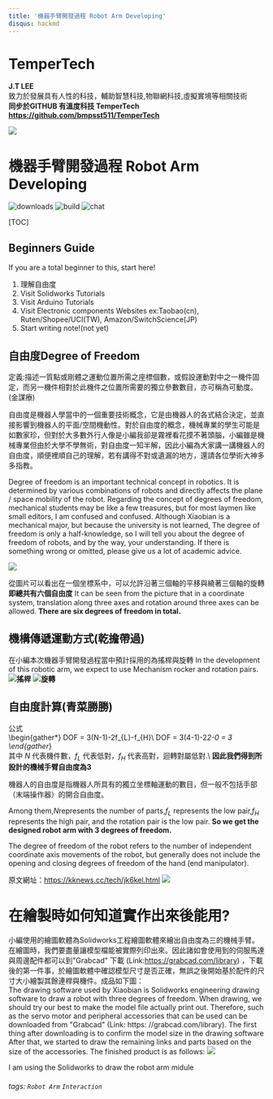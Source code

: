 ```yaml
---
title: '機器手臂開發過程 Robot Arm Developing'
disqus: hackmd
---
```

# TemperTech
**J.T LEE**\
致力於發展具有人性的科技，輔助智慧科技,物聯網科技,虛擬實境等相關技術\
**同步於GITHUB 有溫度科技 TemperTech\
https://github.com/bmpsst511/TemperTech**

![](https://i.imgur.com/z9BOXR9.png)


機器手臂開發過程 Robot Arm Developing
===
![downloads](https://img.shields.io/github/downloads/atom/atom/total.svg)
![build](https://img.shields.io/appveyor/ci/:user/:repo.svg)
![chat](https://img.shields.io/discord/:serverId.svg)

[TOC]

## Beginners Guide

If you are a total beginner to this, start here!

1. 理解自由度
2. Visit Solidworks Tutorials
3. Visit Arduino Tutorials
4. Visit Electronic components Websites ex:Taobao(cn), Ruten/Shopee/UCI(TW), Amazon/SwitchScience(JP)
5. Start writing note!(not yet)

自由度Degree of Freedom
---
定義:描述一質點或剛體之運動位置所需之座標個數，或假設運動對中之一機件固定，而另一機件相對於此機件之位置所需要的獨立參數數目，亦可稱為可動度。(金謀療)

自由度是機器人學當中的一個重要技術概念，它是由機器人的各式結合決定，並直接影響到機器人的平面/空間機動性。對於自由度的概念，機械專業的學生可能是如數家珍，但對於大多數外行人像是小編我卻是霧裡看花摸不著頭腦，小編雖是機械專業但由於大學不學無術，對自由度一知半解，因此小編為大家講一講機器人的自由度，順便裡順自己的理解，若有講得不對或遺漏的地方，還請各位學術大神多多指教。


Degree of freedom is an important technical concept in robotics. It is determined by various combinations of robots and directly affects the plane / space mobility of the robot. Regarding the concept of degrees of freedom, mechanical students may be like a few treasures, but for most laymen like small editors, I am confused and confused. Although Xiaobian is a mechanical major, but because the university is not learned, The degree of freedom is only a half-knowledge, so I will tell you about the degree of freedom of robots, and by the way, your understanding. If there is something wrong or omitted, please give us a lot of academic advice.

![](https://i.imgur.com/SbFSnTe.png)

從圖片可以看出在一個坐標系中，可以允許沿著三個軸的平移與繞著三個軸的旋轉
**即總共有六個自由度**
It can be seen from the picture that in a coordinate system, translation along three axes and rotation around three axes can be allowed.
**There are six degrees of freedom in total.**

機構傳遞運動方式(乾擔帶過)
---
在小編本次機器手臂開發過程當中預計採用的為搖桿與旋轉
In the development of this robotic arm, we expect to use Mechanism rocker and rotation pairs.
![](https://i.imgur.com/c6vCPLr.png)**搖桿**
![](https://i.imgur.com/dmH2UwG.png)**旋轉**

自由度計算(青菜勝勝)
---
公式\
\begin{gather*}
DOF = 3(N-1)-2f_{L}-f_{H}\\
DOF = 3(4-1)-2*2-0 = 3
\end{gather*}
\
其中 $N$ 代表機件數，$f_{L}$ 代表低對，$f_{H}$ 代表高對，迴轉對屬低對.\\ 
**因此我們得到所設計的機械手臂自由度為3**

機器人的自由度是指機器人所具有的獨立坐標軸運動的數目，但一般不包括手部（末端操作器）的開合自由度。

Among them,$N$represents the number of parts,$f_{L}$ represents the low pair,$f_ {H}$ represents the high pair, and the rotation pair is the low pair.
**So we get the designed robot arm with 3 degrees of freedom.**

The degree of freedom of the robot refers to the number of independent coordinate axis movements of the robot, but generally does not include the opening and closing degrees of freedom of the hand (end manipulator).

原文網址：https://kknews.cc/tech/jk6kel.html
![](https://i.imgur.com/xaZHb2u.png)

# 在繪製時如何知道實作出來後能用?
小編使用的繪圖軟體為Solidworks工程繪圖軟體來繪出自由度為三的機械手臂。在繪圖時，我們要盡量讓模型檔能被實際列印出來。因此諸如會使用到的伺服馬達與周邊配件都可以到"Grabcad" 下載 (Link:https://grabcad.com/library) ，下載後的第一件事，於繪圖軟體中確認模型尺寸是否正確，無誤之後開始基於配件的尺寸大小繪製其餘連桿與機件。成品如下圖：\
The drawing software used by Xiaobian is Solidworks engineering drawing software to draw a robot with three degrees of freedom. When drawing, we should try our best to make the model file actually print out. Therefore, such as the servo motor and peripheral accessories that can be used can be downloaded from "Grabcad" (Link: https: //grabcad.com/library). The first thing after downloading is to confirm the model size in the drawing software After that, we started to draw the remaining links and parts based on the size of the accessories. The finished product is as follows:
![](https://i.imgur.com/lt62ekb.png)


I am using the Solidworks to draw the robot arm midule

###### tags: `Robot Arm` `Interaction`

